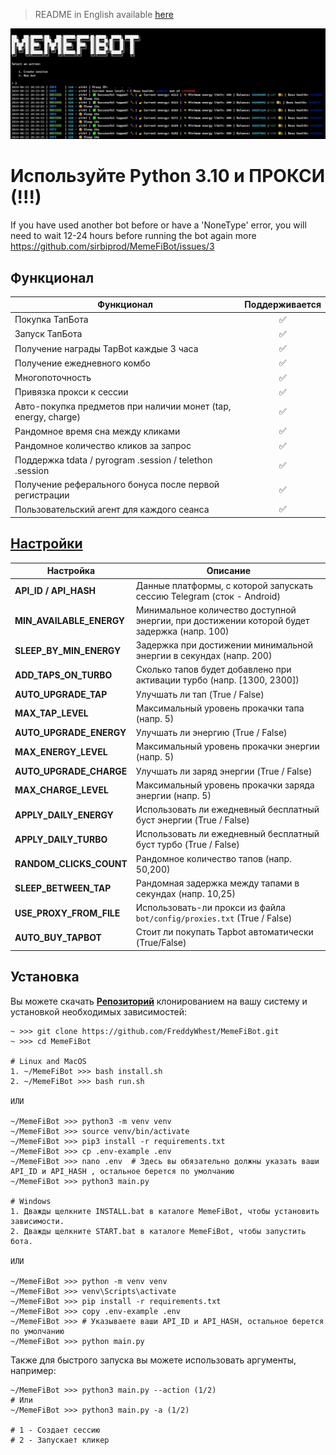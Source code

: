 > README in English available [here](README.md)



![img1](./.github/image/hero-image.png)

# Используйте Python 3.10 и ПРОКСИ (!!!)

If you have used another bot before or have a 'NoneType' error, you will need to wait 12-24 hours before running the bot again more 
https://github.com/sirbiprod/MemeFiBot/issues/3

## Функционал

| Функционал                                                     | Поддерживается |
| -------------------------------------------------------------- | :------------: |
| Покупка ТапБота                                                |       ✅       |
| Запуск ТапБота                                                 |       ✅       |
| Получение награды TapBot каждые 3 часа                         |       ✅       |
| Получение ежедневного комбо                                    |       ✅       |
| Многопоточность                                                |       ✅       |
| Привязка прокси к сессии                                       |       ✅       |
| Авто-покупка предметов при наличии монет (tap, energy, charge) |       ✅       |
| Рандомное время сна между кликами                              |       ✅       |
| Рандомное количество кликов за запрос                          |       ✅       |
| Поддержка tdata / pyrogram .session / telethon .session        |       ✅       |
| Получение реферального бонуса после первой регистрации         |       ✅       |
| Пользовательский агент для каждого сеанса                      |       ✅       |

## [Настройки](https://github.com/sirbiprod/MemeFiBot/blob/main/.env-example)

| Настройка                						| Описание                                                                                    |
| ----------------------------------------------| ------------------------------------------------------------------------------------------- |
| **API_ID / API_HASH**    						| Данные платформы, с которой запускать сессию Telegram (сток - Android)                      |
| **MIN_AVAILABLE_ENERGY** 						| Минимальное количество доступной энергии, при достижении которой будет задержка (напр. 100) |
| **SLEEP_BY_MIN_ENERGY**  						| Задержка при достижении минимальной энергии в секундах (напр. 200)                          |
| **ADD_TAPS_ON_TURBO**    						| Сколько тапов будет добавлено при активации турбо (напр. [1300, 2300])                      |
| **AUTO_UPGRADE_TAP**     						| Улучшать ли тап (True / False)                                                              |
| **MAX_TAP_LEVEL**        						| Максимальный уровень прокачки тапа (напр. 5)                                                |
| **AUTO_UPGRADE_ENERGY**  						| Улучшать ли энергию (True / False)                                                          |
| **MAX_ENERGY_LEVEL**     						| Максимальный уровень прокачки энергии (напр. 5)                                             |
| **AUTO_UPGRADE_CHARGE**  						| Улучшать ли заряд энергии (True / False)                                                    |
| **MAX_CHARGE_LEVEL**     						| Максимальный уровень прокачки заряда энергии (напр. 5)                                      |
| **APPLY_DAILY_ENERGY**   						| Использовать ли ежедневный бесплатный буст энергии (True / False)                           |
| **APPLY_DAILY_TURBO**    						| Использовать ли ежедневный бесплатный буст турбо (True / False)                             |
| **RANDOM_CLICKS_COUNT**  						| Рандомное количество тапов (напр. 50,200)                                                   |
| **SLEEP_BETWEEN_TAP**    						| Рандомная задержка между тапами в секундах (напр. 10,25)                                    |
| **USE_PROXY_FROM_FILE**  						| Использовать-ли прокси из файла `bot/config/proxies.txt` (True / False)                     |
| **AUTO_BUY_TAPBOT**      						| Стоит ли покупать Tapbot автоматически (True/False)                                         |


## Установка

Вы можете скачать [**Репозиторий**](https://github.com/sirbiprod/MemeFiBot) клонированием на вашу систему и установкой необходимых зависимостей:

```shell
~ >>> git clone https://github.com/FreddyWhest/MemeFiBot.git
~ >>> cd MemeFiBot

# Linux and MacOS
1. ~/MemeFiBot >>> bash install.sh
2. ~/MemeFiBot >>> bash run.sh

ИЛИ

~/MemeFiBot >>> python3 -m venv venv
~/MemeFiBot >>> source venv/bin/activate
~/MemeFiBot >>> pip3 install -r requirements.txt
~/MemeFiBot >>> cp .env-example .env
~/MemeFiBot >>> nano .env  # Здесь вы обязательно должны указать ваши API_ID и API_HASH , остальное берется по умолчанию
~/MemeFiBot >>> python3 main.py

# Windows
1. Дважды щелкните INSTALL.bat в каталоге MemeFiBot, чтобы установить зависимости.
2. Дважды щелкните START.bat в каталоге MemeFiBot, чтобы запустить бота.

ИЛИ

~/MemeFiBot >>> python -m venv venv
~/MemeFiBot >>> venv\Scripts\activate
~/MemeFiBot >>> pip install -r requirements.txt
~/MemeFiBot >>> copy .env-example .env
~/MemeFiBot >>> # Указываете ваши API_ID и API_HASH, остальное берется по умолчанию
~/MemeFiBot >>> python main.py
```

Также для быстрого запуска вы можете использовать аргументы, например:

```shell
~/MemeFiBot >>> python3 main.py --action (1/2)
# Или
~/MemeFiBot >>> python3 main.py -a (1/2)

# 1 - Создает сессию
# 2 - Запускает кликер
```
